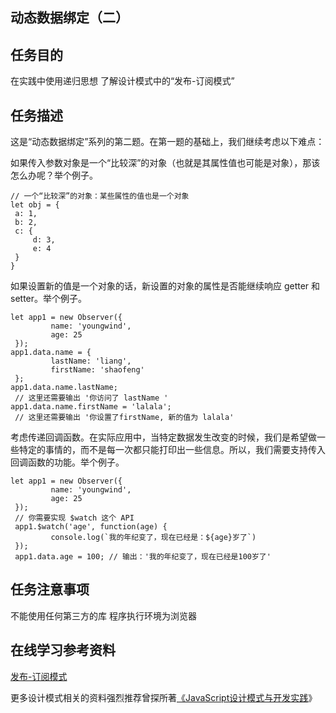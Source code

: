 ## 动态数据绑定（二）

任务目的
----

在实践中使用递归思想
了解设计模式中的“发布-订阅模式”

任务描述
----

这是“动态数据绑定”系列的第二题。在第一题的基础上，我们继续考虑以下难点：

如果传入参数对象是一个“比较深”的对象（也就是其属性值也可能是对象），那该怎么办呢？举个例子。

    // 一个“比较深”的对象：某些属性的值也是一个对象
    let obj = {
     a: 1,
     b: 2,
     c: {
         d: 3,
         e: 4
     }
    }

如果设置新的值是一个对象的话，新设置的对象的属性是否能继续响应 getter 和 setter。举个例子。

    let app1 = new Observer({
             name: 'youngwind',
             age: 25
     });
    app1.data.name = {
             lastName: 'liang',
             firstName: 'shaofeng'
     };
    app1.data.name.lastName;
     // 这里还需要输出 '你访问了 lastName '
    app1.data.name.firstName = 'lalala';
     // 这里还需要输出 '你设置了firstName, 新的值为 lalala'

考虑传递回调函数。在实际应用中，当特定数据发生改变的时候，我们是希望做一些特定的事情的，而不是每一次都只能打印出一些信息。所以，我们需要支持传入回调函数的功能。举个例子。

    let app1 = new Observer({
             name: 'youngwind',
             age: 25
     });
     // 你需要实现 $watch 这个 API
     app1.$watch('age', function(age) {
             console.log(`我的年纪变了，现在已经是：${age}岁了`)
     });
     app1.data.age = 100; // 输出：'我的年纪变了，现在已经是100岁了'

任务注意事项
------

不能使用任何第三方的库
程序执行环境为浏览器

在线学习参考资料
--------

[发布-订阅模式](https://juejin.im/entry/580b5553570c350068e6c2d6) 

更多设计模式相关的资料强烈推荐曾探所著[《JavaScript设计模式与开发实践](https://book.douban.com/subject/26382780/)》
